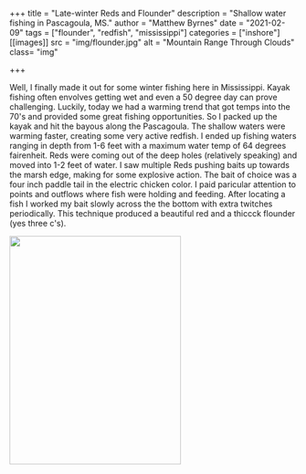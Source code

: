 +++
title = "Late-winter Reds and Flounder"
description = "Shallow water fishing in Pascagoula, MS."
author = "Matthew Byrnes"
date = "2021-02-09"
tags = ["flounder", "redfish", "mississippi"]
categories = ["inshore"]
[[images]]
  src = "img/flounder.jpg"
  alt = "Mountain Range Through Clouds"
  class= "img"

+++


Well, I finally made it out for some winter fishing here in Mississippi. Kayak fishing often envolves getting wet and even a 50 degree day can prove challenging. Luckily, today we had a warming trend that got temps into the 70's and provided some great fishing opportunities. So I packed up the kayak and hit the bayous along the Pascagoula. The shallow waters were warming faster, creating some very active redfish. I ended up fishing waters ranging in depth from 1-6 feet with a maximum water temp of 64 degrees fairenheit. Reds were coming out of the deep holes (relatively speaking) and moved into 1-2 feet of water. I saw multiple Reds pushing baits up towards the marsh edge, making for some explosive action. The bait of choice was a four inch paddle tail in the electric chicken color. I paid paricular attention to points and outflows where fish were holding and feeding. After locating a fish I worked my bait slowly across the the bottom with extra twitches periodically. This technique produced a beautiful red and a thiccck flounder (yes three c's). 

<img src="/blog/flounder_pasc_files/red.jpg" alt="" width="300px" height="400px"/>